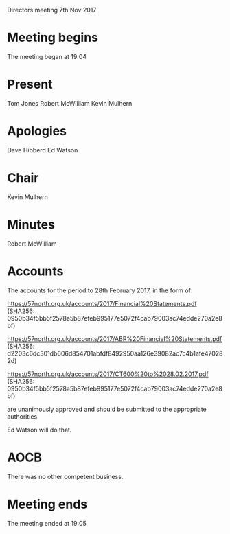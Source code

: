 Directors meeting 7th Nov 2017

# Meeting begins

The meeting began at 19:04

# Present

Tom Jones
Robert McWilliam
Kevin Mulhern

# Apologies

Dave Hibberd
Ed Watson

# Chair

Kevin Mulhern

# Minutes

Robert McWilliam

# Accounts

The accounts for the period to 28th February 2017, in the form of:

https://57north.org.uk/accounts/2017/Financial%20Statements.pdf
(SHA256: 0950b34f5bb5f2578a5b87efeb995177e5072f4cab79003ac74edde270a2e8bf)

https://57north.org.uk/accounts/2017/ABR%20Financial%20Statements.pdf
(SHA256: d2203c6dc301db606d854701abfdf8492950aa126e39082ac7c4b1afe470282d)

https://57north.org.uk/accounts/2017/CT600%20to%2028.02.2017.pdf
(SHA256: 0950b34f5bb5f2578a5b87efeb995177e5072f4cab79003ac74edde270a2e8bf)

are unanimously approved and should be submitted to the appropriate authorities. 

Ed Watson will do that.

# AOCB

There was no other competent business.

# Meeting ends

The meeting ended at 19:05
